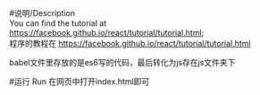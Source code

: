  #说明/Description  
 You can find the tutorial at https://facebook.github.io/react/tutorial/tutorial.html;  
 程序的教程在 https://facebook.github.io/react/tutorial/tutorial.html   

 babel文件里存放的是es6写的代码，最后转化为js存在js文件夹下

 #运行  Run
 在网页中打开index.html即可

 
